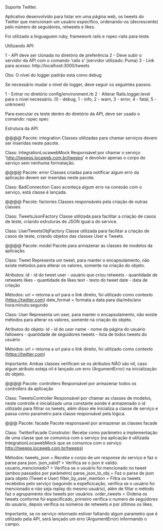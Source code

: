 Suporte Twitter.

Aplicativo desenvolvido para listar em uma página web, os tweets do Twitter que mencionam um usuário especifico, ordenando-os (decrescente) pelo número de seguidores, retweets e likes.

Foi utilizado a linguaguem ruby, framework rails e rspec-rails para teste.

Utilizando API:

1 - API deve ser clonada no diretório de preferência
2 - Deve subir o servidor da API com o comando 'rails s' (servidor utilizado: Puma)
3 - Link para acesso: http://localhost:3000/tweets

Obs: O nível do logger padrão esta como debug

Se necessário mudar o nível do logger, deve seguir os seguintes passos:

1 - Entrar no diretório config/environment.rb
2 - Alterar Rails.logger.level para o nível necessário. (0 - debug, 1 - info, 2 - warn, 3 - error, 4 - fatal, 5 - unknown)

Para executar os teste dentro do diretório da API, deve ser usado o comando:
rspec spec

Estrutura da API:

@@@@
Pacote: integration 
Classes utilizadas para chamar serviços devem ser inseridas neste pacote.

Class: IntegrationLocawebMock
Responsável por chamar o serviço 'http://tweeps.locaweb.com.br/tweeps' e devolver apenas o corpo do serviço sem nenhuma formatação.


@@@@
Pacote: error
Classes criadas para notificar algum erro da aplicação devem ser inseridas neste pacote.

Class: BadConnection
Caso aconteça algum erro na conexão com o serviço, está classe é lançada.

@@@@
Pacote: factories
Classes responsáveis pela criação de outras classes.

Class: TweetsJsonFactory 
Classe utilizada para facilitar a criação de casos de teste, criando estruturas de JSON igual a do service.

Class: UserTweetsObjFactory 
Classe utilizada para facilitar a criação de casos de teste, criando objetos das classes User e Tweets.

@@@@
Pacote: model
Pacote para armazenar as classes de modelos da aplicação.


Class: Tweet 
Representa um tweet, para manter o encapsulamento, não existe métodos para alterar os valores, somente na criação do objeto.

Atributos:
id - id do tweet
user - usuário que criou
retweets - quantidade de retweets
likes - quantidade de likes
text - texto do tweet
date - data de criação

Métodos:
url = retorna a url para o link direito, foi utilizado como contexto (https://twitter.com)
date_format =  formata a data para dia/mês/ano hora:minuto:segundo


Class: User 
Representa um user, para manter o encapsulamento, não existe métodos para alterar os valores, somente na criação do objeto.

Atributos do objeto:
id - id do user
name - nome da página do usuário
fallowers - quantidade de seguidores
tweets - lista de todos tweets do usuário

Métodos:
url = retorna a url para o link direito, foi utilizado como contexto (https://twitter.com)

Importante: Ambas classes verificam se os atributos NÃO são nil, caso algum atributo esteja nil é lançado um erro (ArgumentError) na inicialização do objeto.


@@@@
Pacote: controllers
Responsável por armazenar todos os controllers da aplicação

Class: TweetsController
Responsável por chamar as classes de modelos, neste controlle é inicializado uma constante aonde é armazenado o id utilizado para filtrar os tweets, além disso ele inicializa a classe de serviço e passa como parametro para classe responsável pela lógica.

@@@
Pacote: facade
Pacote responsavel por armazenar as classes facade

Class: TwitterFacade
Construtor: Recebe como parâmetro a implementação de uma classe que se comunica com o serviço (na aplicação é utilizada IntegrationLocawebMock que se comunica com o serviço http://tweeps.locaweb.com.br/tweeps)

Métodos:
tweets_json = Recebe o corpo de um response do serviço e faz o parse para json.
json_valid? = Verifica se o json é valido.
usuario_mencionado? = Verifica se o usuário foi mencionado no tweet (ambos passados por parâmetro)
parse_json_to_obj = Faz o parse de json para objeto (Tweet e User)
filter_by_user_mention = Filtra os tweets recebidos pelo serviço (seguindo a espeficicação, verifica se o usuário foi mencionado e não seja replay do mesmo usuário), além de filtar o método faz o agrupamento dos tweets por usuários.
order_tweets = Ordena os tweets conforme foi especificado, primeiro verifica o numero de seguidores do usuário, depois verifica os números de retweets e por últimos os likes.

Importante, se no serviço retornado estiver faltando algum parametro que é utilizado pela API, será lançado um erro (ArgumentError) informando o campo.
